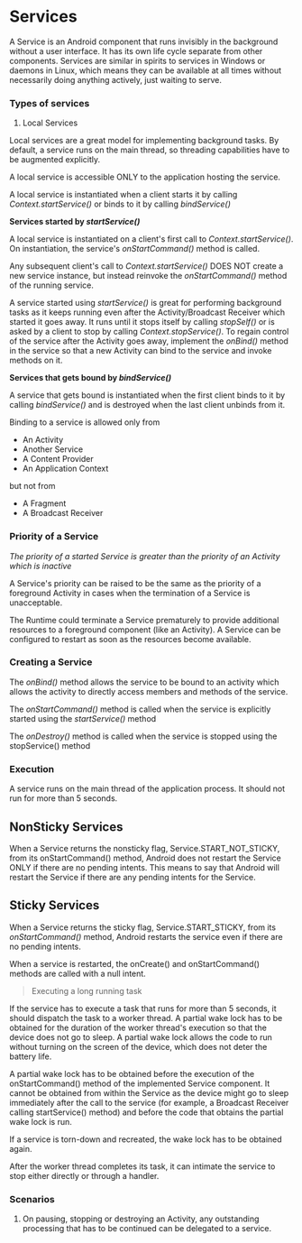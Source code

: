 # Services

A Service is an Android component that runs invisibly in the background without a user interface. It has its own life cycle separate from other components. Services are similar in spirits to services in Windows or daemons in Linux, which means they can be available at all times without necessarily doing anything actively, just waiting to serve.

### Types of services

1) Local Services
  
  Local services are a great model for implementing background tasks. By default, a service runs on the main thread, so threading capabilities have to be augmented explicitly. 
  
  A local service is accessible ONLY to the application hosting the service.
  
  A local service is instantiated when a client starts it by calling <i>Context.startService()</i> or binds to it by calling <i>bindService()</i>

 <b> Services started by <i>startService()</i> </b>
 
  A local service is instantiated on a client's first call to <i>Context.startService()</i>. On instantiation, the service's <i>onStartCommand()</i> method is called. 
  
  Any subsequent client's call to <i>Context.startService()</i> DOES NOT create a new service instance, but instead reinvoke the <i>onStartCommand()</i> method of the running service.
  
  A service started using <i>startService()</i> is great for performing background tasks as it keeps running even after the Activity/Broadcast Receiver which started it goes away. It runs until it stops itself by calling <i>stopSelf()</i> or is asked by a client to stop by calling <i>Context.stopService()</i>. To regain control of the service after the Activity goes away, implement the <i>onBind()</i> method in the service so that a new Activity can bind to the service and invoke methods on it.    

<b> Services that gets bound by <i>bindService()</i> </b>

 A service that gets bound is instantiated when the first client binds to it by calling <i>bindService()</i> and is destroyed when the last client unbinds from it.
 
 Binding to a service is allowed only from 
 * An Activity
 * Another Service
 * A Content Provider
 * An Application Context
 
but not from
 * A Fragment
 * A Broadcast Receiver

### Priority of a Service

*The priority of a started Service is greater than the priority of an Activity which is inactive*

A Service's priority can be raised to be the same as the priority of a foreground Activity in cases when the termination of a Service is unacceptable. 

The Runtime could terminate a Service prematurely to provide additional resources to a foreground component (like an Activity). A Service can be configured to restart as soon as the resources become available.

### Creating a Service

The *onBind()* method allows the service to be bound to an activity which allows the activity to directly access members and methods of the service.

The *onStartCommand()* method is called when the service is explicitly started using the *startService()* method

The *onDestroy()* method is called when the service is stopped using the stopService() method

### Execution

A service runs on the main thread of the application process. It should not run for more than 5 seconds. 

## NonSticky Services

When a Service returns the nonsticky flag, Service.START_NOT_STICKY, from its onStartCommand() method, Android does not restart the Service ONLY if there are no pending intents. This means to say that Android will restart the Service if there are any pending intents for the Service. 



## Sticky Services

When a Service returns the sticky flag, Service.START_STICKY, from its *onStartCommand()* method, Android restarts the service even if there are no pending intents.

When a service is restarted, the onCreate() and onStartCommand() methods are called with a null intent.

> Executing a long running task

If the service has to execute a task that runs for more than 5 seconds, it should dispatch the task to a worker thread. A partial wake lock has to be obtained for the duration of the worker thread's execution so that the device does not go to sleep. A partial wake lock allows the code to run without turning on the screen of the device, which does not deter the battery life. 

A partial wake lock has to be obtained before the execution of the onStartCommand() method of the implemented Service component. It cannot be obtained from within the Service as the device might go to sleep immediately after the call to the service (for example, a Broadcast Receiver calling startService() method) and before the code that obtains the partial wake lock is run. 

If a service is torn-down and recreated, the wake lock has to be obtained again. 

After the worker thread completes its task, it can intimate the service to stop either directly or through a handler.

### Scenarios

1) On pausing, stopping or destroying an Activity, any outstanding processing that has to be continued can be delegated to a service.

